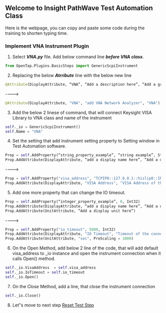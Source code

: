 ## Welcome to Insight PathWave Test Automation Class

Here is the webpage, you can copy and paste some code during the training to shorten typing time.


### Implement VNA Instrument Plugin

1. Select ***VNA.py*** file. Add below command line ***before VNA class***.
```python
from OpenTap.Plugins.BasicSteps import GenericScpiInstrument
```
2. Replacing the below ***Atrribute*** line with the below new line
```python
@Attribute(DisplayAttribute, “VNA”, “Add a description here”, “Add a group name here”)
```
---->
```python
@Attribute(DisplayAttribute, "VNA", "add VNA Network Analyzer", "VNA")
```
3. Add the below 2 linese of command, that will connect Keysight VISA Library to VNA class and name of the instrument
```python
self._io = GenericScpiInstrument()
self.Name = "VNA"
```
4. Set the setting that add instrument setting property to Setting window in Test Automation software.
```python
Prop = self.AddProperty(“string_property_example”, “string example”, String)
Prop.AddAttribute(DisplayAttribute, “add a display name here”, “Add a description here”, “Add a group name here”)
```
---->
```python
Prop = self.AddProperty("visa_address", "TCPIP0::127.0.0.1::hislip0::INSTR", String)
Prop.AddAttribute(DisplayAttribute, "VISA Address", "VISA Address of the instrument to connect", "VISA")
```
5.	Add one more property that can change the IO timeout. 
```python
Prop = self.AddProperty(“integer_property_example”, 0, Int32)
Prop.AddAttribute(DisplayAttribute, “add a display name here”, “Add a description here”, “Add a group name here”)
Prop.AddAttribute(UnitAttribute, “Add a display unit here”)
```
---->
```python
Prop = self.AddProperty("io_timeout", 5000, Int32)
Prop.AddAttribute(DisplayAttribute, "IO Timeout", "Timeout of the connection", "VISA")
Prop.AddAttribute(UnitAttribute, "sec", PreScaling = 1000)
```

6.	On the Open Method, add below 2 line of the code, that will add default visa_address to _io instance and open the instrument connection when it calls Open() method. 
```python
self._io.VisaAddress  = self.visa_address
self._io.IoTimeout = self.io_timeout
self._io.Open()
```
7.	On the Close Method, add a line, that close the instrument connection 
```python
self._io.Close()
```

8. Let"s move to next step [Reset Test Step](https://csprings.github.io/Code-Repo/ResetStep.html)
